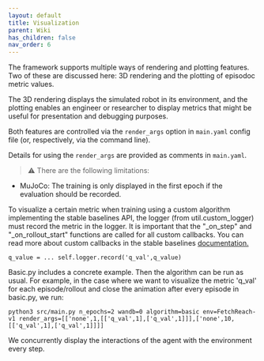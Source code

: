 ```yaml
---
layout: default
title: Visualization
parent: Wiki
has_children: false
nav_order: 6
---
```


The framework supports multiple ways of rendering and plotting features. Two of these are discussed here: 3D rendering and the plotting of episodoc metric values. 

The 3D rendering displays the simulated robot in its environment, and the plotting enables an engineer or researcher to display metrics that might be useful for presentation and debugging purposes. 

Both features are controlled via the `render_args` option in `main.yaml` config file (or, respectively, via the command line).

Details for using the `render_args` are provided as comments in `main.yaml`. 

> ⚠ There are the following limitations:

* MuJoCo: The training is only displayed in the first epoch if the evaluation should be recorded.

To visualize a certain metric when training using a custom algorithm implementing the stable baselines API, the logger (from util.custom_logger) must record the metric in the logger. It is important that the "_on_step" and "_on_rollout_start" functions are called for all custom callbacks. You can read more about custom callbacks in the stable baselines [documentation.](https://stable-baselines.readthedocs.io/en/master/guide/callbacks.html)


`
q_value = ...
self.logger.record('q_val',q_value)
`

Basic.py includes a concrete example. Then the algorithm can be run as usual. For example, in the case where we want to visualize the metric 'q_val' for each episode/rollout and close the animation after every episode in basic.py, we run:

`python3 src/main.py n_epochs=2 wandb=0 algorithm=basic env=FetchReach-v1 render_args=[['none',1,[['q_val',1],['q_val',1]]],['none',10,[['q_val',1],['q_val',1]]]]`

We concurrently display the interactions of the agent with the environment every step.
